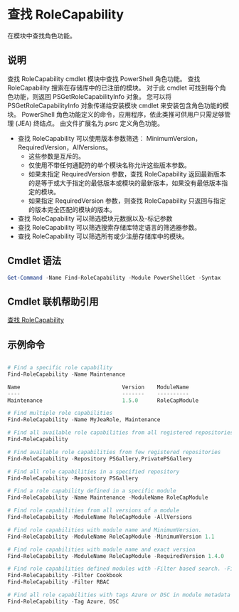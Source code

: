 # 查找 RoleCapability

在模块中查找角色功能。

## 说明
查找 RoleCapability cmdlet 模块中查找 PowerShell 角色功能。 查找 RoleCapability 搜索在存储库中的已注册的模块。 对于此 cmdlet 可找到每个角色功能，则返回 PSGetRoleCapabilityInfo 对象。 您可以将 PSGetRoleCapabilityInfo 对象传递给安装模块 cmdlet 来安装包含角色功能的模块。
PowerShell 角色功能定义的命令，应用程序，依此类推可供用户只需足够管理 (JEA) 终结点。 由文件扩展名为.psrc 定义角色功能。

- 查找 RoleCapability 可以使用版本参数筛选︰ MinimumVersion，RequiredVersion，AllVersions。
  - 这些参数是互斥的。
  - 仅使用不带任何通配符的单个模块名称允许这些版本参数。
  - 如果未指定 RequiredVersion 参数，查找 RoleCapability 返回最新版本的是等于或大于指定的最低版本或模块的最新版本，如果没有最低版本指定的模块。
  - 如果指定 RequiredVersion 参数，则查找 RoleCapability 只返回与指定的版本完全匹配的模块的版本。
- 查找 RoleCapability 可以筛选模块元数据以及-标记参数
- 查找 RoleCapability 可以筛选搜索存储库特定语言的筛选器参数。
- 查找 RoleCapability 可以筛选所有或少注册存储库中的模块。

## Cmdlet 语法
```powershell
Get-Command -Name Find-RoleCapability -Module PowerShellGet -Syntax
```

## Cmdlet 联机帮助引用

[查找 RoleCapability](http://go.microsoft.com/fwlink/?LinkId=718029)

## 示例命令
```powershell

# Find a specific role capability
Find-RoleCapability -Name Maintenance

Name                                Version    ModuleName                          Repository
----                                -------    ----------                          ----------
Maintenance                         1.5.0      RoleCapModule                       PrivatePSGallery

# Find multiple role capabilities
Find-RoleCapability -Name MyJeaRole, Maintenance

# Find all available role capabilities from all registered repositories
Find-RoleCapability

# Find available role capabilities from few registered repositories
Find-RoleCapability -Repository PSGallery,PrivatePSGallery

# Find all role capabilities in a specified repository
Find-RoleCapability -Repository PSGallery

# Find a role capability defined in a specific module
Find-RoleCapability -Name Maintenance -ModuleName RoleCapModule

# Find role capabilities from all versions of a module
Find-RoleCapability -ModuleName RoleCapModule -AllVersions

# Find role capabilities with module name and MinimumVersion.
Find-RoleCapability -ModuleName RoleCapModule -MinimumVersion 1.1

# Find role capabilities with module name and exact version
Find-RoleCapability -ModuleName RoleCapModule -RequiredVersion 1.4.0

# Find role capabilities defined modules with -Filter based search. -Filter searches in description and module names
Find-RoleCapability -Filter Cookbook
Find-RoleCapability -Filter RBAC

# Find all role capabilities with tags Azure or DSC in module metadata
Find-RoleCapability -Tag Azure, DSC

```